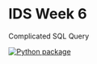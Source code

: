 # IDS Week 6

Complicated SQL Query

[![Python package](https://github.com/nicholasconterno/IDSWeek6/actions/workflows/python-package.yml/badge.svg)](https://github.com/nicholasconterno/IDSWeek6/actions/workflows/python-package.yml)
